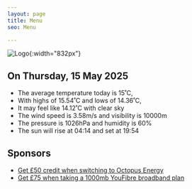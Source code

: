 ```yaml
---
layout: page
title: Menu
seo: Menu

---
```


![Logo](/images/logo.jpg){:width="832px"}

<!-- weather_marker starts -->
## On Thursday, 15 May 2025

- The average temperature today is 15˚C,
- With highs of 15.54˚C and lows of 14.36˚C,
- It may feel like 14.12˚C with clear sky
- The wind speed is 3.58m/s and visibility is 10000m
- The pressure is 1026hPa and humidity is 60%
- The sun will rise at 04:14 and set at 19:54

<!-- weather_marker ends -->

## Sponsors

- [Get £50 credit when switching to Octopus Energy](https://bit.ly/3oD1nnS)
- [Get £75 when taking a 1000mb YouFibre broadband plan](https://aklam.io/91zWhU?)
